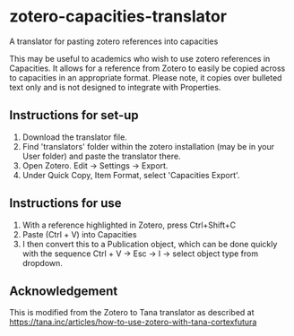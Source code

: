 # zotero-capacities-translator
A translator for pasting zotero references into capacities

This may be useful to academics who wish to use zotero references in Capacities. It allows for a reference from Zotero to easily be copied across to capacities in an appropriate format. Please note, it copies over bulleted text only and is not designed to integrate with Properties.

## Instructions for set-up
1. Download the translator file.
2. Find 'translators' folder within the zotero installation (may be in your User folder) and paste the translator there.
3. Open Zotero. Edit -> Settings -> Export.
4. Under Quick Copy, Item Format, select 'Capacities Export'.

## Instructions for use
1. With a reference highlighted in Zotero, press Ctrl+Shift+C
2. Paste (Ctrl + V) into Capacities
3. I then convert this to a Publication object, which can be done quickly with the sequence Ctrl + V -> Esc -> I -> select object type from dropdown.

## Acknowledgement
This is modified from the Zotero to Tana translator as described at https://tana.inc/articles/how-to-use-zotero-with-tana-cortexfutura 
